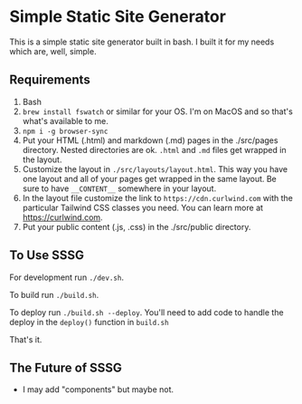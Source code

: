 # Simple Static Site Generator

This is a simple static site generator built in bash. I built it for my needs which are, well, simple.

## Requirements

1. Bash
2. `brew install fswatch` or similar for your OS. I'm on MacOS and so that's what's available to me.
3. `npm i -g browser-sync`
4. Put your HTML (.html) and markdown (.md) pages in the ./src/pages directory. Nested directories are ok. `.html` and `.md` files get wrapped in the layout.
5. Customize the layout in `./src/layouts/layout.html`. This way you have one layout and all of your pages get wrapped in the same layout. Be sure to have `__CONTENT__` somewhere in your layout.
6. In the layout file customize the link to `https://cdn.curlwind.com` with the particular Tailwind CSS classes you need. You can learn more at https://curlwind.com.
7. Put your public content (.js, .css) in the ./src/public directory.

## To Use SSSG

For development run `./dev.sh`.

To build run `./build.sh`.

To deploy run `./build.sh --deploy`. You'll need to add code to handle the deploy in the `deploy()` function in `build.sh`

That's it.

## The Future of SSSG

- I may add "components" but maybe not.

